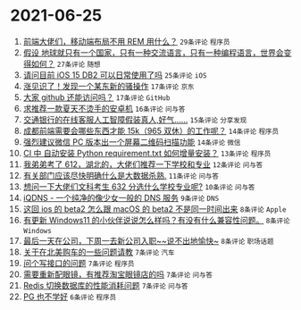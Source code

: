 # 2021-06-25

1. [前端大佬们，移动端布局不用 REM 用什么？](https://www.v2ex.com/t/785701) `29条评论` `程序员`
1. [假设 地球就只有一个国家，只有一种交流语言，只有一种编程语言，世界会变得如何？](https://www.v2ex.com/t/785709) `27条评论` `随想`
1. [请问目前 iOS 15 DB2 可以日常使用了吗](https://www.v2ex.com/t/785687) `25条评论` `iOS`
1. [涨见识了！发现一个某东新的骚操作](https://www.v2ex.com/t/785685) `17条评论` `京东`
1. [大家 github 还能访问吗？](https://www.v2ex.com/t/785675) `17条评论` `GitHub`
1. [求推荐一款夏天不烫手的安卓机](https://www.v2ex.com/t/785664) `16条评论` `问与答`
1. [交通银行的在线客服人工智障假装真人,好气......](https://www.v2ex.com/t/785663) `15条评论` `分享发现`
1. [成都前端需要会哪些东西才能 15k（965 双休）的工作呢？](https://www.v2ex.com/t/785688) `14条评论` `程序员`
1. [强烈建议微信 PC 版本出一个屏幕二维码扫描功能](https://www.v2ex.com/t/785684) `14条评论` `微信`
1. [CI 中 自动安装 Python requirement.txt 如何增量安装？](https://www.v2ex.com/t/785679) `13条评论` `程序员`
1. [我弟弟考了 612，湖北的，大佬们推荐一下学校和专业](https://www.v2ex.com/t/785696) `12条评论` `问与答`
1. [有关部门应该尽快明确什么是大数据杀熟.](https://www.v2ex.com/t/785707) `11条评论` `问与答`
1. [想问一下大佬们文科考生 632 分选什么学校专业呢?](https://www.v2ex.com/t/785721) `10条评论` `问与答`
1. [iQDNS - 一个纯净的像少女一般的 DNS 服务](https://www.v2ex.com/t/785666) `9条评论` `DNS`
1. [这回 ios 的 beta2 怎么跟 macOS 的 beta2 不是同一时间出来](https://www.v2ex.com/t/785726) `8条评论` `Apple`
1. [有更新 Windows11 的小伙伴说说怎么样吗？有没有什么兼容性问题。](https://www.v2ex.com/t/785724) `8条评论` `Windows`
1. [最后一天在公司，下周一去新公司入职~~说不出地愉快~](https://www.v2ex.com/t/785715) `8条评论` `职场话题`
1. [关于在北美购车的一些问题请教](https://www.v2ex.com/t/785699) `7条评论` `汽车`
1. [问个写接口的问题](https://www.v2ex.com/t/785693) `7条评论` `程序员`
1. [需要重新配眼镜，有推荐淘宝眼镜店的吗](https://www.v2ex.com/t/785690) `7条评论` `问与答`
1. [Redis 切换数据库的性能消耗问题](https://www.v2ex.com/t/785665) `7条评论` `问与答`
1. [PG 也不学好](https://www.v2ex.com/t/785716) `6条评论` `程序员`
